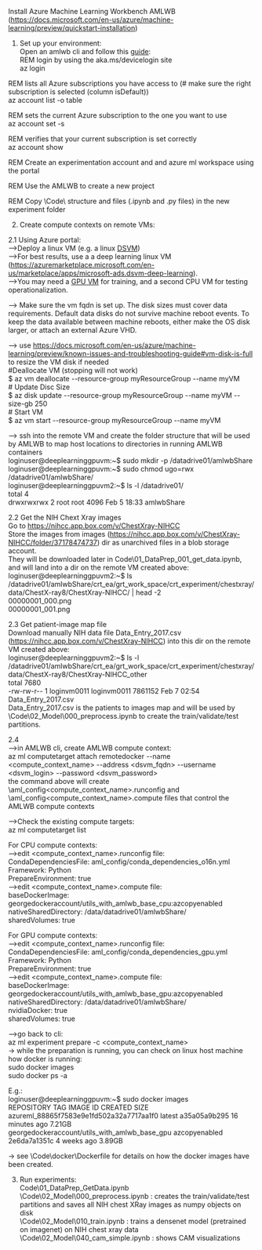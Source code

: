 Install Azure Machine Learning Workbench AMLWB (https://docs.microsoft.com/en-us/azure/machine-learning/preview/quickstart-installation)   
1. Set up your environment:   
  Open an amlwb cli and follow this [guide](https://docs.microsoft.com/en-us/azure/machine-learning/preview/tutorial-classifying-iris-part-2#execute-scripts-in-the-azure-machine-learning-cli-window):        
  REM login by using the aka.ms/devicelogin site      
  az login      
        
  REM lists all Azure subscriptions you have access to (# make sure the right subscription is selected (column isDefault))      
  az account list -o table      
        
  REM sets the current Azure subscription to the one you want to use      
  az account set -s <subscriptionId>      
        
  REM verifies that your current subscription is set correctly      
  az account show      
     
  REM  Create an experimentation account and and azure ml workspace using the portal   
     
  REM  Use the AMLWB to create a new project   
     
  REM Copy \Code\ structure and files (.ipynb and .py files) in the new experiment folder   
   
          
          
2. Create compute contexts on remote VMs:        
        
  2.1  Using Azure portal:     
  -->Deploy a linux VM (e.g. a linux [DSVM](https://docs.microsoft.com/en-us/azure/machine-learning/data-science-virtual-machine/dsvm-ubuntu-intro))      
  -->For best results, use a a deep learning linux VM (https://azuremarketplace.microsoft.com/en-us/marketplace/apps/microsoft-ads.dsvm-deep-learning).   
  -->You may need a [GPU VM](https://docs.microsoft.com/en-us/azure/virtual-machines/windows/sizes-gpu) for training, and a second CPU VM for testing operationalization.   
     
  --> Make sure the vm fqdn is set up. The disk sizes must cover data requirements. Default data disks do not survive machine reboot events. To keep the data available between machine reboots, either make the OS disk larger, or attach an external Azure VHD.    
     
  --> use https://docs.microsoft.com/en-us/azure/machine-learning/preview/known-issues-and-troubleshooting-guide#vm-disk-is-full to resize the VM disk if needed   
    #Deallocate VM (stopping will not work)   
    $ az vm deallocate --resource-group myResourceGroup  --name myVM   
    # Update Disc Size   
    $ az disk update --resource-group myResourceGroup --name myVM --size-gb 250   
    # Start VM       
    $ az vm start --resource-group myResourceGroup  --name myVM   
     
  --> ssh into the remote VM and create the folder structure that will be used by AMLWB to map host locations to directories in running AMLWB containers   
  loginuser@deeplearninggpuvm:~$ sudo mkdir -p /datadrive01/amlwbShare   
  loginuser@deeplearninggpuvm:~$ sudo chmod ugo=rwx /datadrive01/amlwbShare/   
  loginuser@deeplearninggpuvm2:~$ ls -l /datadrive01/   
  total 4   
  drwxrwxrwx 2 root root 4096 Feb  5 18:33 amlwbShare   
     
  2.2 Get the NIH Chext Xray images   
  Go to https://nihcc.app.box.com/v/ChestXray-NIHCC   
  Store the images from images (https://nihcc.app.box.com/v/ChestXray-NIHCC/folder/37178474737) dir as unarchived files in a blob storage account.    
  They will be downloaded later in Code\01_DataPrep\_001_get_data.ipynb, and will land into a dir on the remote VM created above:   
  loginuser@deeplearninggpuvm2:~$ ls /datadrive01/amlwbShare/crt_ea/grt_work_space/crt_experiment/chestxray/data/ChestX-ray8/ChestXray-NIHCC/ | head -2   
  00000001_000.png   
  00000001_001.png   
   
  2.3 Get patient-image map file    
  Download manually NIH data file Data_Entry_2017.csv (https://nihcc.app.box.com/v/ChestXray-NIHCC) into this dir on the remote VM created above:   
  loginuser@deeplearninggpuvm2:~$ ls -l /datadrive01/amlwbShare/crt_ea/grt_work_space/crt_experiment/chestxray/data/ChestX-ray8/ChestXray-NIHCC_other   
  total 7680   
  -rw-rw-r-- 1 loginvm0011 loginvm0011 7861152 Feb  7 02:54 Data_Entry_2017.csv   
  Data_Entry_2017.csv is the patients to images map and will be used by \Code\02_Model\000_preprocess.ipynb to create the train/validate/test partitions.   
   
     
  2.4      
  -->in AMLWB cli, create AMLWB compute context:      
  az ml computetarget attach remotedocker --name <compute_context_name> --address <dsvm_fqdn> --username <dsvm_login> --password <dsvm_password>        
  the command above will create \aml_config\<compute_context_name>.runconfig and \aml_config\<compute_context_name>.compute files that control the AMLWB compute contexts   
   
  -->Check the existing compute targets:        
  az ml computetarget list      
        
  For CPU compute contexts:      
  -->edit <compute_context_name>.runconfig file:      
        CondaDependenciesFile: aml_config/conda_dependencies_o16n.yml      
  	Framework: Python        
        PrepareEnvironment: true        
  -->edit <compute_context_name>.compute file:        
        baseDockerImage: georgedockeraccount/utils_with_amlwb_base_cpu:azcopyenabled      
	nativeSharedDirectory: /data/datadrive01/amlwbShare/        
	sharedVolumes: true        
	      
  For GPU compute contexts:      
  -->edit <compute_context_name>.runconfig file:      
        CondaDependenciesFile: aml_config/conda_dependencies_gpu.yml      
  	Framework: Python        
        PrepareEnvironment: true        
  -->edit <compute_context_name>.compute file:        
	baseDockerImage: georgedockeraccount/utils_with_amlwb_base_gpu:azcopyenabled      
	nativeSharedDirectory: /data/datadrive01/amlwbShare/      
	nvidiaDocker: true   
	sharedVolumes: true        
          
  -->go back to cli:        
  az ml experiment prepare -c <compute_context_name>        
  -> while the preparation is running, you can check on linux host machine how docker is running:        
  	sudo docker images        
  	sudo docker ps -a        
   
E.g.:   
loginuser@deeplearninggpuvm:~$ sudo docker images   
REPOSITORY                                      TAG                 IMAGE ID            CREATED             SIZE   
azureml_88865f7583e9e1fd502a32a7717aa1f0        latest              a35a05a9b295        16 minutes ago      7.21GB   
georgedockeraccount/utils_with_amlwb_base_gpu   azcopyenabled       2e6da7a1351c        4 weeks ago         3.89GB   
   
  -> see \Code\docker\Dockerfile for details on how the docker images have been created.   
   
   
3. Run experiments: 	   
Code\01_DataPrep\_GetData.ipynb   
\Code\02_Model\000_preprocess.ipynb : creates the train/validate/test partitions and saves all NIH chest XRay images as numpy objects on disk   
\Code\02_Model\010_train.ipynb : trains a densenet model (pretrained on imagenet) on NIH chest xray data   
\Code\02_Model\040_cam_simple.ipynb : shows CAM visualizations  
